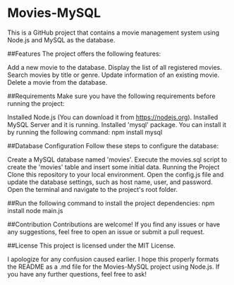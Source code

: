 # Movies-MySQL
This is a GitHub project that contains a movie management system using Node.js and MySQL as the database.

##Features
The project offers the following features:

Add a new movie to the database.
Display the list of all registered movies.
Search movies by title or genre.
Update information of an existing movie.
Delete a movie from the database.

##Requirements
Make sure you have the following requirements before running the project:

Installed Node.js (You can download it from https://nodejs.org).
Installed MySQL Server and it is running.
Installed 'mysql' package. You can install it by running the following command:
npm install mysql


##Database Configuration
Follow these steps to configure the database:

Create a MySQL database named 'movies'.
Execute the movies.sql script to create the 'movies' table and insert some initial data.
Running the Project
Clone this repository to your local environment.
Open the config.js file and update the database settings, such as host name, user, and password.
Open the terminal and navigate to the project's root folder.

##Run the following command to install the project dependencies:
npm install
node main.js


##Contribution
Contributions are welcome! If you find any issues or have any suggestions, feel free to open an issue or submit a pull request.

##License
This project is licensed under the MIT License.

I apologize for any confusion caused earlier. I hope this properly formats the README as a .md file for the Movies-MySQL project using Node.js. If you have any further questions, feel free to ask!
